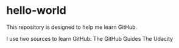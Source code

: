 # hello-world
This repository is designed to help me learn GitHub.

I use two sources to learn GitHub:
The GitHub Guides
The Udacity
